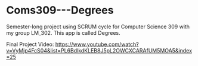 # Coms309---Degrees
Semester-long project using SCRUM cycle for Computer Science 309 with my group LM_302. This app is called Degrees.

Final Project Video: https://www.youtube.com/watch?v=VyMjp4FcS04&list=PL6BdlkdKLEB8J5pL2OWCXCARAfUM5MOA5&index=25

